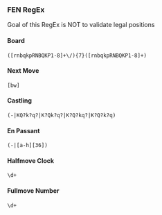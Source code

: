 ### FEN RegEx
Goal of this RegEx is NOT to validate legal positions

#### Board
`([rnbqkpRNBQKP1-8]+\/){7}([rnbqkpRNBQKP1-8]+)`

#### Next Move
`[bw]`

#### Castling
`(-|KQ?k?q?|K?Qk?q?|K?Q?kq?|K?Q?k?q)`

#### En Passant
`(-|[a-h][36])`

#### Halfmove Clock
`\d+`

#### Fullmove Number
`\d+`
